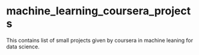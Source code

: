 # machine_learning_coursera_projects
This contains list of small projects given by coursera in machine leaning for data science.
